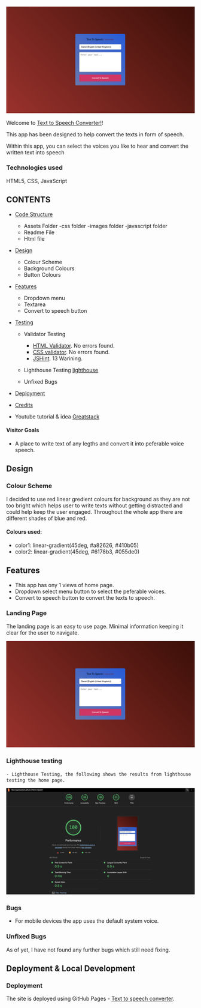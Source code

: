 ![Page Logo](assets/images/home.png)

Welcome to [Text to Speech Converter!](https://grgmausham.github.io/Text-to-Speech/)!

This app has been designed to help convert the texts in form of speech.

Within this app, you can select the voices you like to hear and convert the written text into speech

### Technologies used
HTML5, CSS, JavaScript

## CONTENTS
* [Code Structure](#code-structure)
    - Assets Folder
          -css folder
           -images folder
            -javascript folder
    - Readme File
    - Html file

* [Design](#design)
    - Colour Scheme
    - Background Colours
    - Button Colours

* [Features](#features)
    - Dropdown menu
    - Textarea
    - Convert to speech button

* [Testing](#testing)
    - Validator Testing
        - [HTML Validator](https://validator.w3.org/). No errors found.
        - [CSS validator](https://jigsaw.w3.org/css-validator/). No errors found.
        - [JSHint](https://jshint.com/). 13 Warining.
    
    - Lighthouse Testing
    [lighthouse](assets/images/lighthouse.png)
    - Unfixed Bugs

* [Deployment](https://grgmausham.github.io/Text-to-Speech/)

* [Credits](#credits)
 - Youtube tutorial & idea [Greatstack](https://www.youtube.com/watch?v=3oDNqHZ7UKY)

#### Visitor Goals
- A place to write text of any legths and convert it into peferable voice speech.

## Design
### Colour Scheme
I decided to use red linear gredient colours for background as they are not too bright which helps user to write texts without getting distracted and could help keep the user engaged. Throughout the whole app there are different shades of blue and red.

#### Colours used:
- color1: linear-gradient(45deg, #a82626, #410b05)
- color2: linear-gradient(45deg, #6178b3, #055de0)

## Features
 - This app has ony 1 views of home page.
 - Dropdown select menu button to select the peferable voices.
 - Convert to speech button to convert the texts to speech.
### Landing Page

The landing page is an easy to use page. Minimal information keeping it clear for the user to navigate.

![Home Page](assets/images/home.png)

### Lighthouse testing
    - Lighthouse Testing, the following shows the results from lighthouse testing the home page.
![Home Testing](assets/images/lighthouse.png)


### Bugs
- For mobile devices the app uses the default system voice.

### Unfixed Bugs
As of yet, I have not found any further bugs which still need fixing.

## Deployment & Local Development

### Deployment

The site is deployed using GitHub Pages - [Text to speech converter](https://grgmausham.github.io/Text-to-Speech/).
